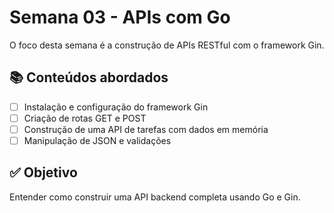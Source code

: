 # Semana 03 - APIs com Go

O foco desta semana é a construção de APIs RESTful com o framework Gin.

## 📚 Conteúdos abordados
- [ ] Instalação e configuração do framework Gin
- [ ] Criação de rotas GET e POST
- [ ] Construção de uma API de tarefas com dados em memória
- [ ] Manipulação de JSON e validações

## ✅ Objetivo
Entender como construir uma API backend completa usando Go e Gin.
